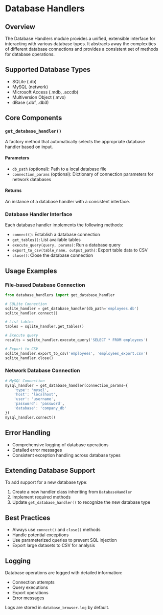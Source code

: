 # Database Handlers

## Overview

The Database Handlers module provides a unified, extensible interface for interacting with various database types. It abstracts away the complexities of different database connections and provides a consistent set of methods for database operations.

## Supported Database Types

- SQLite (.db)
- MySQL (network)
- Microsoft Access (.mdb, .accdb)
- Multiversion Object (.mvo)
- dBase (.dbf, .db3)

## Core Components

### `get_database_handler()`

A factory method that automatically selects the appropriate database handler based on input.

#### Parameters
- `db_path` (optional): Path to a local database file
- `connection_params` (optional): Dictionary of connection parameters for network databases

#### Returns
An instance of a database handler with a consistent interface.

### Database Handler Interface

Each database handler implements the following methods:

- `connect()`: Establish a database connection
- `get_tables()`: List available tables
- `execute_query(query, params)`: Run a database query
- `export_to_csv(table_name, output_path)`: Export table data to CSV
- `close()`: Close the database connection

## Usage Examples

### File-based Database Connection

```python
from database_handlers import get_database_handler

# SQLite Connection
sqlite_handler = get_database_handler(db_path='employees.db')
sqlite_handler.connect()

# List tables
tables = sqlite_handler.get_tables()

# Execute query
results = sqlite_handler.execute_query('SELECT * FROM employees')

# Export to CSV
sqlite_handler.export_to_csv('employees', 'employees_export.csv')
sqlite_handler.close()
```

### Network Database Connection

```python
# MySQL Connection
mysql_handler = get_database_handler(connection_params={
    'type': 'mysql',
    'host': 'localhost',
    'user': 'username',
    'password': 'password',
    'database': 'company_db'
})
mysql_handler.connect()
```

## Error Handling

- Comprehensive logging of database operations
- Detailed error messages
- Consistent exception handling across database types

## Extending Database Support

To add support for a new database type:
1. Create a new handler class inheriting from `DatabaseHandler`
2. Implement required methods
3. Update `get_database_handler()` to recognize the new database type

## Best Practices

- Always use `connect()` and `close()` methods
- Handle potential exceptions
- Use parameterized queries to prevent SQL injection
- Export large datasets to CSV for analysis

## Logging

Database operations are logged with detailed information:
- Connection attempts
- Query executions
- Export operations
- Error messages

Logs are stored in `database_browser.log` by default.
